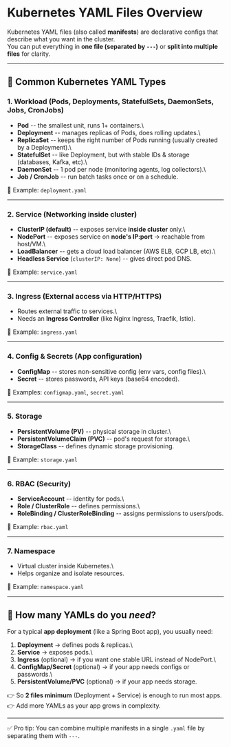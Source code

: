 # Kubernetes YAML Files Overview

Kubernetes YAML files (also called **manifests**) are declarative
configs that describe what you want in the cluster.\
You can put everything in **one file (separated by `---`)** or **split
into multiple files** for clarity.

------------------------------------------------------------------------

## 🔹 Common Kubernetes YAML Types

### 1. Workload (Pods, Deployments, StatefulSets, DaemonSets, Jobs, CronJobs)

-   **Pod** -- the smallest unit, runs 1+ containers.\
-   **Deployment** -- manages replicas of Pods, does rolling updates.\
-   **ReplicaSet** -- keeps the right number of Pods running (usually
    created by a Deployment).\
-   **StatefulSet** -- like Deployment, but with stable IDs & storage
    (databases, Kafka, etc).\
-   **DaemonSet** -- 1 pod per node (monitoring agents, log
    collectors).\
-   **Job / CronJob** -- run batch tasks once or on a schedule.

📄 Example: `deployment.yaml`

------------------------------------------------------------------------

### 2. Service (Networking inside cluster)

-   **ClusterIP (default)** -- exposes service **inside cluster** only.\
-   **NodePort** -- exposes service on **node's IP:port** → reachable
    from host/VM.\
-   **LoadBalancer** -- gets a cloud load balancer (AWS ELB, GCP LB,
    etc).\
-   **Headless Service** (`clusterIP: None`) -- gives direct pod DNS.

📄 Example: `service.yaml`

------------------------------------------------------------------------

### 3. Ingress (External access via HTTP/HTTPS)

-   Routes external traffic to services.\
-   Needs an **Ingress Controller** (like Nginx Ingress, Traefik,
    Istio).

📄 Example: `ingress.yaml`

------------------------------------------------------------------------

### 4. Config & Secrets (App configuration)

-   **ConfigMap** -- stores non-sensitive config (env vars, config
    files).\
-   **Secret** -- stores passwords, API keys (base64 encoded).

📄 Examples: `configmap.yaml`, `secret.yaml`

------------------------------------------------------------------------

### 5. Storage

-   **PersistentVolume (PV)** -- physical storage in cluster.\
-   **PersistentVolumeClaim (PVC)** -- pod's request for storage.\
-   **StorageClass** -- defines dynamic storage provisioning.

📄 Example: `storage.yaml`

------------------------------------------------------------------------

### 6. RBAC (Security)

-   **ServiceAccount** -- identity for pods.\
-   **Role / ClusterRole** -- defines permissions.\
-   **RoleBinding / ClusterRoleBinding** -- assigns permissions to
    users/pods.

📄 Example: `rbac.yaml`

------------------------------------------------------------------------

### 7. Namespace

-   Virtual cluster inside Kubernetes.\
-   Helps organize and isolate resources.

📄 Example: `namespace.yaml`

------------------------------------------------------------------------

## 🔹 How many YAMLs do you *need*?

For a typical **app deployment** (like a Spring Boot app), you usually
need:

1.  **Deployment** → defines pods & replicas.\
2.  **Service** → exposes pods.\
3.  **Ingress** (optional) → if you want one stable URL instead of
    NodePort.\
4.  **ConfigMap/Secret** (optional) → if your app needs configs or
    passwords.\
5.  **PersistentVolume/PVC** (optional) → if your app needs storage.

👉 So **2 files minimum** (Deployment + Service) is enough to run most
apps.\
👉 Add more YAMLs as your app grows in complexity.

------------------------------------------------------------------------

✅ Pro tip: You can combine multiple manifests in a single `.yaml` file
by separating them with `---`.
